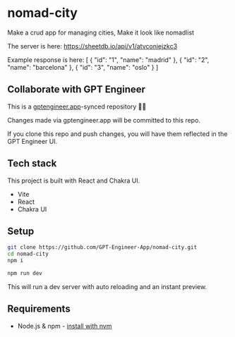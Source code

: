 # nomad-city

Make a crud app for managing cities, Make it look like nomadlist

The server is here: https://sheetdb.io/api/v1/atvconiejzkc3

Example response is here: 
[
{
"id": "1",
"name": "madrid"
},
{
"id": "2",
"name": "barcelona"
},
{
"id": "3",
"name": "oslo"
}
]

## Collaborate with GPT Engineer

This is a [gptengineer.app](https://gptengineer.app)-synced repository 🌟🤖

Changes made via gptengineer.app will be committed to this repo.

If you clone this repo and push changes, you will have them reflected in the GPT Engineer UI.

## Tech stack

This project is built with React and Chakra UI.

- Vite
- React
- Chakra UI

## Setup

```sh
git clone https://github.com/GPT-Engineer-App/nomad-city.git
cd nomad-city
npm i
```

```sh
npm run dev
```

This will run a dev server with auto reloading and an instant preview.

## Requirements

- Node.js & npm - [install with nvm](https://github.com/nvm-sh/nvm#installing-and-updating)
